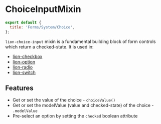 [//]: # 'AUTO INSERT HEADER PREPUBLISH'

# ChoiceInputMixin

```js script
export default {
  title: 'Forms/System/Choice',
};
```

`lion-choice-input` mixin is a fundamental building block of form controls which return a checked-state. It is used in:

- [lion-checkbox](../checkbox/)
- [lion-option](../option/)
- [lion-radio](../radio/)
- [lion-switch](../switch/)

## Features

- Get or set the value of the choice - `choiceValue()`
- Get or set the modelValue (value and checked-state) of the choice - `.modelValue`
- Pre-select an option by setting the `checked` boolean attribute
